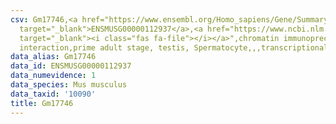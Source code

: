 ```yaml
---
csv: Gm17746,<a href="https://www.ensembl.org/Homo_sapiens/Gene/Summary?db=core;g=ENSMUSG00000112937"
  target="_blank">ENSMUSG00000112937</a>,<a href="https://www.ncbi.nlm.nih.gov/pubmed/25450459"
  target="_blank"><i class="fas fa-file"></i></a>",chromatin immunoprecipitation assay,direct
  interaction,prime adult stage, testis, Spermatocyte,,,transcriptional regulation,
data_alias: Gm17746
data_id: ENSMUSG00000112937
data_numevidence: 1
data_species: Mus musculus
data_taxid: '10090'
title: Gm17746
---
```

